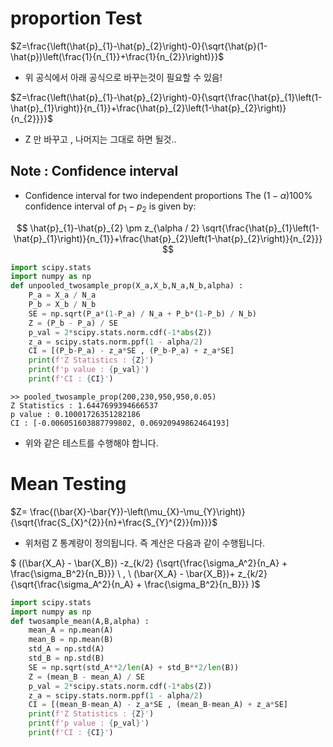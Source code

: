 # proportion Test

$Z=\frac{\left(\hat{p}_{1}-\hat{p}_{2}\right)-0}{\sqrt{\hat{p}(1-\hat{p})\left(\frac{1}{n_{1}}+\frac{1}{n_{2}}\right)}}$

- 위 공식에서 아래 공식으로 바꾸는것이 필요할 수 있음!

$Z=\frac{\left(\hat{p}_{1}-\hat{p}_{2}\right)-0}{\sqrt{\frac{\hat{p}_{1}\left(1-\hat{p}_{1}\right)}{n_{1}}+\frac{\hat{p}_{2}\left(1-\hat{p}_{2}\right)}{n_{2}}}}$

- Z 만 바꾸고 , 나머지는 그대로 하면 될것..

## Note : Confidence interval

- Confidence interval for two independent proportions The $(1-\alpha) 100 \%$ confidence interval of $p_{1}-p_{2}$ is given by:

$$
\hat{p}_{1}-\hat{p}_{2} \pm z_{\alpha / 2} \sqrt{\frac{\hat{p}_{1}\left(1-\hat{p}_{1}\right)}{n_{1}}+\frac{\hat{p}_{2}\left(1-\hat{p}_{2}\right)}{n_{2}}}
$$

```python
import scipy.stats
import numpy as np 
def unpooled_twosample_prop(X_a,X_b,N_a,N_b,alpha) :
    P_a = X_a / N_a
    P_b = X_b / N_b
    SE = np.sqrt(P_a*(1-P_a) / N_a + P_b*(1-P_b) / N_b)
    Z = (P_b - P_a) / SE
    p_val = 2*scipy.stats.norm.cdf(-1*abs(Z))
    z_a = scipy.stats.norm.ppf(1 - alpha/2)
    CI = [(P_b-P_a) - z_a*SE , (P_b-P_a) + z_a*SE]
    print(f'Z Statistics : {Z}')
    print(f'p value : {p_val}')
    print(f'CI : {CI}')
```

```
>> pooled_twosample_prop(200,230,950,950,0.05)
Z Statistics : 1.6447699394666537 
p value : 0.10001726351282186 
CI : [-0.006051603887799802, 0.06920949862464193]
```

- 위와 같은 테스트를 수행해야 합니다.

# Mean Testing

$Z= \frac{(\bar{X}-\bar{Y})-\left(\mu_{X}-\mu_{Y}\right)}{\sqrt{\frac{S_{X}^{2}}{n}+\frac{S_{Y}^{2}}{m}}}$

- 위처럼 Z 통계량이 정의됩니다. 즉 계산은 다음과 같이 수행됩니다. 

$ ((\bar{X_A} - \bar{X_B}) -z_{k/2} {\sqrt{\frac{\sigma_A^2}{n_A} + \frac{\sigma_B^2}{n_B}}} \ , \  (\bar{X_A} - \bar{X_B})+ z_{k/2} {\sqrt{\frac{\sigma_A^2}{n_A} + \frac{\sigma_B^2}{n_B}}} )$

```python
import scipy.stats
import numpy as np 
def twosample_mean(A,B,alpha) :
    mean_A = np.mean(A)
    mean_B = np.mean(B)
    std_A = np.std(A)
    std_B = np.std(B)
    SE = np.sqrt(std_A**2/len(A) + std_B**2/len(B))
    Z = (mean_B - mean_A) / SE
    p_val = 2*scipy.stats.norm.cdf(-1*abs(Z))
    z_a = scipy.stats.norm.ppf(1 - alpha/2)
    CI = [(mean_B-mean_A) - z_a*SE , (mean_B-mean_A) + z_a*SE]
    print(f'Z Statistics : {Z}')
    print(f'p value : {p_val}')
    print(f'CI : {CI}')
```

